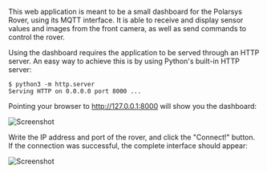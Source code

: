 This web application is meant to be a small dashboard for the Polarsys
Rover, using its MQTT interface.  It is able to receive and display
sensor values and images from the front camera, as well as send
commands to control the rover.

Using the dashboard requires the application to be served through an
HTTP server.  An easy way to achieve this is by using Python's built-in
HTTP server:

    $ python3 -m http.server
    Serving HTTP on 0.0.0.0 port 8000 ...

Pointing your browser to http://127.0.0.1:8000 will show you the
dashboard:

![Screenshot](https://raw.githubusercontent.com/polarsys-rover/polarsys-userspace/master/web_dashboard/screenshots/screenshot1.png)

Write the IP address and port of the rover, and click the "Connect!"
button.  If the connection was successful, the complete interface
should appear:

![Screenshot](https://raw.githubusercontent.com/polarsys-rover/polarsys-userspace/master/web_dashboard/screenshots/screenshot2.png)
